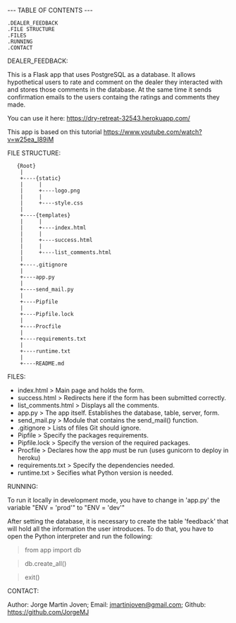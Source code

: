 
--- TABLE OF CONTENTS ---

    .DEALER_FEEDBACK
    .FILE STRUCTURE
    .FILES
    .RUNNING 
    .CONTACT

DEALER_FEEDBACK:

This is a Flask app that uses PostgreSQL as a database. It allows hypothetical users to rate and comment on the dealer they interacted with and stores those comments in the database. At the same time it sends confirmation emails to the users containg the ratings and comments they made.

You can use it here: https://dry-retreat-32543.herokuapp.com/

This app is based on this tutorial https://www.youtube.com/watch?v=w25ea_I89iM


FILE STRUCTURE:

       {Root}
        |
        +----{static}
        |     |
        |     +----logo.png
        |     |
        |     +----style.css
        |
        +----{templates}
        |     |
        |     +----index.html
        |     |
        |     +----success.html
        |     |
        |     +----list_comments.html
        |
        +----.gitignore               
        |
        +----app.py                   
        | 
        +----send_mail.py             
        |
        +----Pipfile                  
        |
        +----Pipfile.lock
        |
        +----Procfile                 
        |
        +----requirements.txt         
        |
        +----runtime.txt              
        |
        +----README.md

FILES:

* index.html >         Main page and holds the form.
* success.html >       Redirects here if the form has been submitted correctly. 
* list_comments.html > Displays all the comments.
* app.py >             The app itself. Establishes the database, table, server, form.
* send_mail.py >       Module that contains the send_mail() function.
* .gitignore >         Lists of files Git should ignore.
* Pipfile >            Specify the packages requirements.
* Pipfile.lock >       Specify the version of the required packages.
* Procfile >           Declares how the app must be run (uses gunicorn to deploy in heroku)
* requirements.txt >   Specify the dependencies needed.
* runtime.txt >        Secifies what Python version is needed.

RUNNING:

To run it locally in development mode, you have to change in 'app.py' the variable "ENV = 'prod'" to "ENV = 'dev'"

After setting the database, it is necessary to create the table 'feedback' that will hold all the information the user introduces. To do that, you have to open the Python interpreter and run the following:

>from app import db

>db.create_all()

>exit()


CONTACT:

Author: Jorge Martin Joven;
Email: jmartinjoven@gmail.com; 
Github: https://github.com/JorgeMJ 
